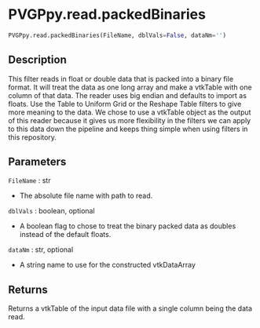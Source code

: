 # PVGPpy.read.packedBinaries

```py
PVGPpy.read.packedBinaries(FileName, dblVals=False, dataNm='')
```

Description
-----------
This filter reads in float or double data that is packed into a binary file format. It will treat the data as one long array and make a vtkTable with one column of that data. The reader uses big endian and defaults to import as floats. Use the Table to Uniform Grid or the Reshape Table filters to give more meaning to the data. We chose to use a vtkTable object as the output of this reader because it gives us more flexibility in the filters we can apply to this data down the pipeline and keeps thing simple when using filters in this repository.

Parameters
----------
`FileName` : str

- The absolute file name with path to read.

`dblVals` : boolean, optional

- A boolean flag to chose to treat the binary packed data as doubles instead of the default floats.

`dataNm` : str, optional

- A string name to use for the constructed vtkDataArray

Returns
-------
Returns a vtkTable of the input data file with a single column being the data read.
